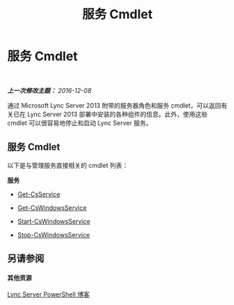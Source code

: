 ﻿---
title: 服务 Cmdlet
TOCTitle: 服务 Cmdlet
ms:assetid: 82cb9dbc-6c75-4dd0-900b-b8b2989c481d
ms:mtpsurl: https://technet.microsoft.com/zh-cn/library/Gg415659(v=OCS.15)
ms:contentKeyID: 49313430
ms.date: 12/10/2016
mtps_version: v=OCS.15
ms.translationtype: HT
---

# 服务 Cmdlet

 

_**上一次修改主题：** 2016-12-08_

通过 Microsoft Lync Server 2013 附带的服务器角色和服务 cmdlet，可以返回有关已在 Lync Server 2013 部署中安装的各种组件的信息。此外，使用这些 cmdlet 可以很容易地停止和启动 Lync Server 服务。

## 服务 Cmdlet

以下是与管理服务直接相关的 cmdlet 列表：

**服务**

  -   
    [Get-CsService](get-csservice.md)

  -   
    [Get-CsWindowsService](get-cswindowsservice.md)

  -   
    [Start-CsWindowsService](start-cswindowsservice.md)

  -   
    [Stop-CsWindowsService](stop-cswindowsservice.md)

## 另请参阅

#### 其他资源

[Lync Server PowerShell 博客](http://go.microsoft.com/fwlink/?linkid=203150%26clcid=0x804)

